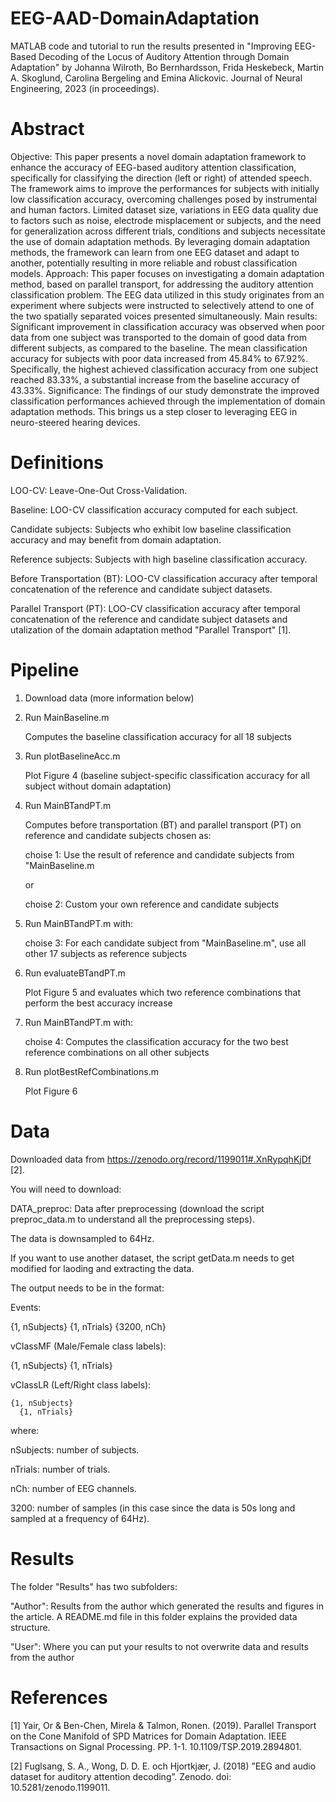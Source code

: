 # EEG-AAD-DomainAdaptation

MATLAB code and tutorial to run the results presented in "Improving EEG-Based Decoding of the Locus of Auditory Attention through Domain Adaptation" by Johanna Wilroth, Bo Bernhardsson, Frida Heskebeck, Martin A. Skoglund, Carolina Bergeling and Emina Alickovic. Journal of Neural Engineering, 2023 (in proceedings).

# Abstract
Objective: This paper presents a novel domain adaptation framework to enhance the accuracy of EEG-based auditory attention classification, specifically for classifying the direction (left or right) of attended speech. The framework aims to improve the performances for subjects with initially low classification accuracy, overcoming challenges posed by instrumental and human factors. Limited dataset size, variations in EEG data quality due to factors such as noise, electrode misplacement or subjects, and the need for generalization across different trials, conditions and subjects necessitate the use of domain adaptation methods. By leveraging domain adaptation methods, the framework can learn from one EEG dataset and adapt to another, potentially resulting in more reliable and robust classification models.
Approach: This paper focuses on investigating a domain adaptation method, based on parallel transport, for addressing the auditory attention classification problem. The EEG data utilized in this study originates from an experiment where subjects were instructed to selectively attend to one of the two spatially separated voices presented simultaneously.
Main results: Significant improvement in classification accuracy was observed when poor data from one subject was transported to the domain of good data from different subjects, as compared to the baseline. The mean classification accuracy for subjects
with poor data increased from 45.84% to 67.92%. Specifically, the highest achieved classification accuracy from one subject reached 83.33%, a substantial increase from the baseline accuracy of 43.33%.
Significance: The findings of our study demonstrate the improved classification performances achieved through the implementation of domain adaptation methods. This brings us a step closer to leveraging EEG in neuro-steered hearing devices.

# Definitions

LOO-CV: Leave-One-Out Cross-Validation.

Baseline: LOO-CV classification accuracy computed for each subject.

Candidate subjects: Subjects who exhibit low baseline classification accuracy and may benefit from domain adaptation.

Reference subjects: Subjects with high baseline classification accuracy.

Before Transportation (BT): LOO-CV classification accuracy after temporal concatenation of the reference and candidate subject datasets.

Parallel Transport (PT): LOO-CV classification accuracy after temporal concatenation of the reference and candidate subject datasets and utalization of the domain adaptation method "Parallel Transport" [1].

# Pipeline
1) Download data (more information below)
   
2) Run MainBaseline.m
   
   Computes the baseline classification accuracy for all 18 subjects
   
3) Run plotBaselineAcc.m
  
   Plot Figure 4 (baseline subject-specific classification accuracy for all subject without domain adaptation)
   
4) Run MainBTandPT.m
  
   Computes before transportation (BT) and parallel transport (PT) on reference and candidate subjects chosen as:
   
   choise 1: Use the result of reference and candidate subjects from "MainBaseline.m

   or
   
   choise 2: Custom your own reference and candidate subjects
   
5) Run MainBTandPT.m with:
   
   choise 3: For each candidate subject from "MainBaseline.m", use all other 17 subjects as reference subjects

6) Run evaluateBTandPT.m
    
    Plot Figure 5 and evaluates which two reference combinations that perform the best accuracy increase
    
7) Run MainBTandPT.m with:
    
   choise 4: Computes the classification accuracy for the two best reference combinations on all other subjects
   
8) Run plotBestRefCombinations.m

    Plot Figure 6 
   
# Data
Downloaded data from https://zenodo.org/record/1199011#.XnRypqhKjDf [2].

You will need to download: 

DATA_preproc: Data after preprocessing (download the script preproc_data.m to understand all the preprocessing steps).

The data is downsampled to 64Hz.

If you want to use another dataset, the script getData.m needs to get modified for laoding and extracting the data. 

The output needs to be in the format:

Events: 

   {1, nSubjects}
      {1, nTrials}
         {3200, nCh}
   
vClassMF (Male/Female class labels): 

   {1, nSubjects}
      {1, nTrials}
   
vClassLR (Left/Right class labels): 

    {1, nSubjects}
      {1, nTrials}
    
where:

nSubjects: number of subjects.

nTrials: number of trials.

nCh: number of EEG channels.

3200: number of samples (in this case since the data is 50s long and sampled at a frequency of 64Hz).


# Results
The folder "Results" has two subfolders:

"Author": Results from the author which generated the results and figures in the article. A README.md file in this folder explains the provided data structure.

"User": Where you can put your results to not overwrite data and results from the author

# References
[1] Yair, Or & Ben-Chen, Mirela & Talmon, Ronen. (2019). Parallel Transport on the Cone Manifold of SPD Matrices for Domain Adaptation. IEEE Transactions on Signal Processing. PP. 1-1. 10.1109/TSP.2019.2894801. 

[2] Fuglsang, S. A., Wong, D. D. E. och Hjortkjær, J. (2018) ”EEG and audio dataset for auditory attention decoding”. Zenodo. doi: 10.5281/zenodo.1199011.
